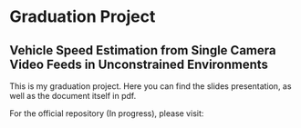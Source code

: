 # Graduation Project

## Vehicle Speed Estimation from Single Camera Video Feeds in Unconstrained Environments

This is my graduation project. Here you can find the slides presentation, as well as the document itself in pdf.

For the official repository (In progress), please visit: